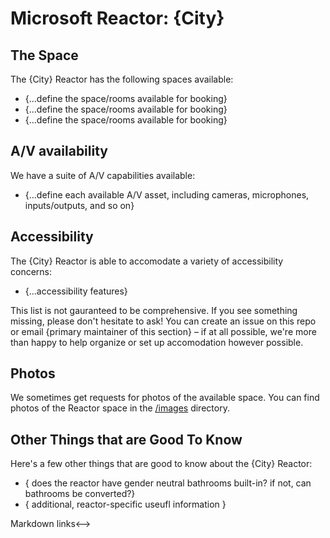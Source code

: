 # Microsoft Reactor: {City}

## The Space

The {City} Reactor has the following spaces available:

* {...define the space/rooms available for booking}
* {...define the space/rooms available for booking}
* {...define the space/rooms available for booking}

## A/V availability

We have a suite of A/V capabilities available:

* {...define each available A/V asset, including cameras, microphones, inputs/outputs, and so on}

## Accessibility

The {City} Reactor is able to accomodate a variety of accessibility concerns:

* {...accessibility features}

This list is not gauranteed to be comprehensive. If you see something missing, please don't hesitate to ask! You can create an issue on this repo or email {primary maintainer of this section} – if at all possible, we're more than happy to help organize or set up accomodation however possible.

## Photos

We sometimes get requests for photos of the available space. You can find photos of the Reactor space in the [/images][images] directory.

## Other Things that are Good To Know

Here's a few other things that are good to know about the {City} Reactor:

* { does the reactor have gender neutral bathrooms built-in? if not, can bathrooms be converted?}
* { additional, reactor-specific useufl information }

<!--> Markdown links<-->
[images]: [/images]
